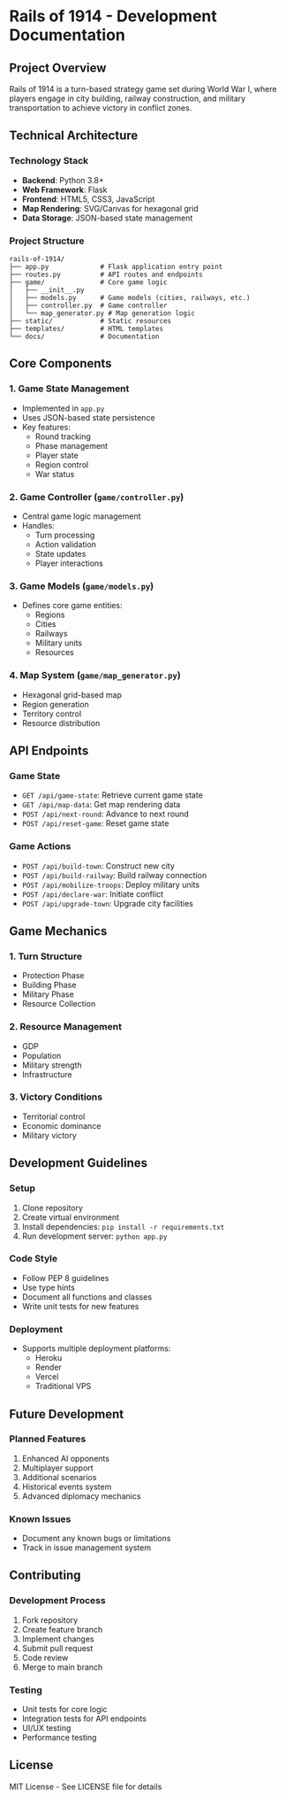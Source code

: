  # Rails of 1914 - Development Documentation

## Project Overview

Rails of 1914 is a turn-based strategy game set during World War I, where players engage in city building, railway construction, and military transportation to achieve victory in conflict zones.

## Technical Architecture

### Technology Stack
- **Backend**: Python 3.8+
- **Web Framework**: Flask
- **Frontend**: HTML5, CSS3, JavaScript
- **Map Rendering**: SVG/Canvas for hexagonal grid
- **Data Storage**: JSON-based state management

### Project Structure
```
rails-of-1914/
├── app.py             # Flask application entry point
├── routes.py          # API routes and endpoints
├── game/              # Core game logic
│   ├── __init__.py    
│   ├── models.py      # Game models (cities, railways, etc.)
│   ├── controller.py  # Game controller
│   └── map_generator.py # Map generation logic
├── static/            # Static resources
├── templates/         # HTML templates
└── docs/              # Documentation
```

## Core Components

### 1. Game State Management
- Implemented in `app.py`
- Uses JSON-based state persistence
- Key features:
  - Round tracking
  - Phase management
  - Player state
  - Region control
  - War status

### 2. Game Controller (`game/controller.py`)
- Central game logic management
- Handles:
  - Turn processing
  - Action validation
  - State updates
  - Player interactions

### 3. Game Models (`game/models.py`)
- Defines core game entities:
  - Regions
  - Cities
  - Railways
  - Military units
  - Resources

### 4. Map System (`game/map_generator.py`)
- Hexagonal grid-based map
- Region generation
- Territory control
- Resource distribution

## API Endpoints

### Game State
- `GET /api/game-state`: Retrieve current game state
- `GET /api/map-data`: Get map rendering data
- `POST /api/next-round`: Advance to next round
- `POST /api/reset-game`: Reset game state

### Game Actions
- `POST /api/build-town`: Construct new city
- `POST /api/build-railway`: Build railway connection
- `POST /api/mobilize-troops`: Deploy military units
- `POST /api/declare-war`: Initiate conflict
- `POST /api/upgrade-town`: Upgrade city facilities

## Game Mechanics

### 1. Turn Structure
- Protection Phase
- Building Phase
- Military Phase
- Resource Collection

### 2. Resource Management
- GDP
- Population
- Military strength
- Infrastructure

### 3. Victory Conditions
- Territorial control
- Economic dominance
- Military victory

## Development Guidelines

### Setup
1. Clone repository
2. Create virtual environment
3. Install dependencies: `pip install -r requirements.txt`
4. Run development server: `python app.py`

### Code Style
- Follow PEP 8 guidelines
- Use type hints
- Document all functions and classes
- Write unit tests for new features

### Deployment
- Supports multiple deployment platforms:
  - Heroku
  - Render
  - Vercel
  - Traditional VPS

## Future Development

### Planned Features
1. Enhanced AI opponents
2. Multiplayer support
3. Additional scenarios
4. Historical events system
5. Advanced diplomacy mechanics

### Known Issues
- Document any known bugs or limitations
- Track in issue management system

## Contributing

### Development Process
1. Fork repository
2. Create feature branch
3. Implement changes
4. Submit pull request
5. Code review
6. Merge to main branch

### Testing
- Unit tests for core logic
- Integration tests for API endpoints
- UI/UX testing
- Performance testing

## License
MIT License - See LICENSE file for details